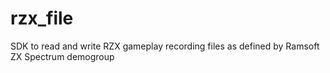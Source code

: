 # rzx_file
SDK to read and write RZX gameplay recording files as defined by Ramsoft ZX Spectrum demogroup 
